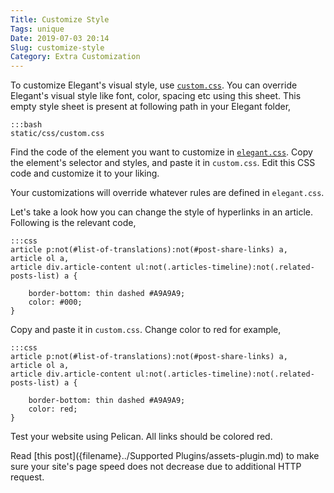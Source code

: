 ```yaml
---
Title: Customize Style
Tags: unique
Date: 2019-07-03 20:14
Slug: customize-style
Category: Extra Customization
---
```


To customize Elegant's visual style, use
[`custom.css`](https://github.com/Pelican-Elegant/elegant/blob/master/static/css/custom.css).
You can override Elegant's visual style like font, color, spacing etc using
this sheet. This empty style sheet is present at following path in your Elegant
folder,

    :::bash
    static/css/custom.css

Find the code of the element you want to customize in
[`elegant.css`](https://github.com/Pelican-Elegant/elegant/blob/master/static/css/elegant.css).
Copy the element's selector and styles, and paste it in `custom.css`. Edit this
CSS code and customize it to your liking.

Your customizations will override whatever rules are defined in `elegant.css`.

Let's take a look how you can change the style of hyperlinks in an article.
Following is the relevant code,

    :::css
    article p:not(#list-of-translations):not(#post-share-links) a,
    article ol a,
    article div.article-content ul:not(.articles-timeline):not(.related-posts-list) a {

        border-bottom: thin dashed #A9A9A9;
        color: #000;
    }

Copy and paste it in `custom.css`. Change color to red for example,

    :::css
    article p:not(#list-of-translations):not(#post-share-links) a,
    article ol a,
    article div.article-content ul:not(.articles-timeline):not(.related-posts-list) a {

        border-bottom: thin dashed #A9A9A9;
        color: red;
    }

Test your website using Pelican. All links should be colored red.

Read [this post]({filename}../Supported Plugins/assets-plugin.md) to make sure your site's page
speed does not decrease due to additional HTTP request.
